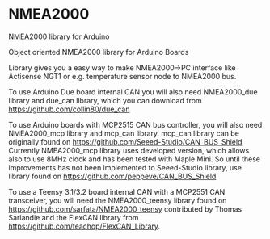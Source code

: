 # NMEA2000
NMEA2000 library for Arduino

Object oriented NMEA2000 library for Arduino Boards

Library gives you a easy way to make NMEA2000->PC interface like Actisense NGT1
or e.g. temperature sensor node to NMEA2000 bus.

To use Arduino Due board internal CAN you will also need NMEA2000_due library and
due_can library, which you can download from  https://github.com/collin80/due_can

To use Arduino boards with MCP2515 CAN bus controller, you will also need NMEA2000_mcp library
and mcp_can library. mcp_can library can be originally found on https://github.com/Seeed-Studio/CAN_BUS_Shield
Currently NMEA2000_mcp library uses developed version, which allows also to use 8MHz clock and
has been tested with Maple Mini. So until these improvements has not been implemented to Seeed-Studio
library, use library found on https://github.com/peppeve/CAN_BUS_Shield

To use a Teensy 3.1/3.2 board internal CAN with a MCP2551 CAN transceiver, you will need the NMEA2000_teensy library
found on https://github.com/sarfata/NMEA2000_teensy contributed by Thomas Sarlandie and the FlexCAN library from
https://github.com/teachop/FlexCAN_Library.
